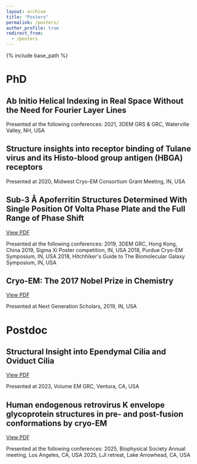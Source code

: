 ```yaml
---
layout: archive
title: "Posters"
permalink: /posters/
author_profile: true
redirect_from:
  - /posters
---
```


{% include base_path %}

PhD  
======
## Ab Initio Helical Indexing in Real Space Without the Need for Fourier Layer Lines  

Presented at the following conferences:
2021, 3DEM GRS & GRC, Waterville Valley, NH, USA

## Structure insights into receptor binding of Tulane virus and its Histo-blood group antigen (HBGA) receptors

Presented at 2020, Midwest Cryo-EM Consortium Grant Meeting, IN, USA

## Sub-3 Å Apoferritin Structures Determined With Single Position Of Volta Phase Plate and the Full Range of Phase Shift  
[View PDF](/posters/VPP.pdf)  

Presented at the following conferences:
2019, 3DEM GRC, Hong Kong, China
2019, Sigma Xi Poster competition, IN, USA
2018, Purdue Cryo-EM Symposium, IN, USA
2018, Hitchhiker's Guide to The Biomolecular Galaxy Symposium, IN, USA


## Cryo-EM: The 2017 Nobel Prize in Chemistry   
[View PDF](/posters/2017.pdf)  

Presented at Next Generation Scholars, 2019, IN, USA


Postdoc  
======
## Structural Insight into Ependymal Cilia and Oviduct Cilia  
[View PDF](/posters/cilia.pdf)  

Presented at 2023, Volume EM GRC, Ventura, CA, USA

## Human endogenous retrovirus K envelope glycoprotein structures in pre- and post-fusion conformations by cryo-EM  
[View PDF](/posters/HERVK.pdf)

Presented at the following conferences:
2025, Biophysical Society Annual meeting, Los Angeles, CA, USA
2025, LJI retreat, Lake Arrowhead, CA, USA

